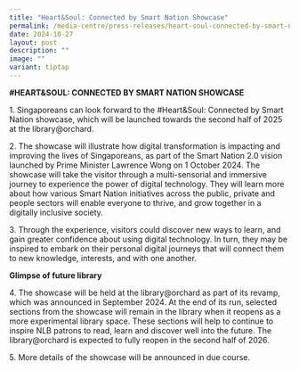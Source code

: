 ```yaml
---
title: "Heart&Soul: Connected by Smart Nation Showcase"
permalink: /media-centre/press-releases/heart-soul-connected-by-smart-nation-showcase/
date: 2024-10-27
layout: post
description: ""
image: ""
variant: tiptap
---
```

<p><strong>#HEART&amp;SOUL: CONNECTED BY SMART NATION SHOWCASE</strong>
</p>
<p>1. Singaporeans can look forward to the #Heart&amp;Soul: Connected by
Smart Nation showcase, which will be launched towards the second half of
2025 at the library@orchard.</p>
<p>2. The showcase will illustrate how digital transformation is impacting
and improving the lives of Singaporeans, as part of the Smart Nation 2.0
vision launched by Prime Minister Lawrence Wong on 1 October 2024. The
showcase will take the visitor through a multi-sensorial and immersive
journey to experience the power of digital technology. They will learn
more about how various Smart Nation initiatives across the public, private
and people sectors will enable everyone to thrive, and grow together in
a digitally inclusive society.</p>
<p>3. Through the experience, visitors could discover new ways to learn,
and gain greater confidence about using digital technology. In turn, they
may be inspired to embark on their personal digital journeys that will
connect them to new knowledge, interests, and with one another.</p>
<p><strong>Glimpse of future library</strong>
</p>
<p>4. The showcase will be held at the library@orchard as part of its revamp,
which was announced in September 2024. At the end of its run, selected
sections from the showcase will remain in the library when it reopens as
a more experimental library space. These sections will help to continue
to inspire NLB patrons to read, learn and discover well into the future.
The library@orchard is expected to fully reopen in the second half of 2026.</p>
<p>5. More details of the showcase will be announced in due course.</p>
<p></p>